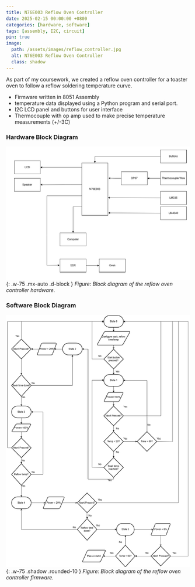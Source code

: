 ```yaml
---
title: N76E003 Reflow Oven Controller
date: 2025-02-15 00:00:00 +0800
categories: [hardware, software]
tags: [assembly, I2C, circuit] 
pin: true
image:
  path: /assets/images/reflow_controller.jpg
  alt: N76E003 Reflow Oven Controller
  class: shadow
---
```


As part of my coursework, we created a reflow oven controller for a toaster oven to follow a reflow soldering temperature curve. 
- Firmware written in 8051 Assembly
- temperature data displayed using a Python program and serial port.
- I2C LCD panel and buttons for user interface
- Thermocouple with op amp used to make precise temperature measurements (+/-3C)

### Hardware Block Diagram
![Reflow Oven Hardware Diagram](/assets/images/reflow_hardware_block_diagram.png){: .w-75 .mx-auto .d-block }
_Figure: Block diagram of the reflow oven controller hardware._

### Software Block Diagram
![Reflow Controller Software Diagram](/assets/images/reflow_software_diagram.png){: .w-75 .shadow .rounded-10 }
_Figure: Block diagram of the reflow oven controller firmware._





  
